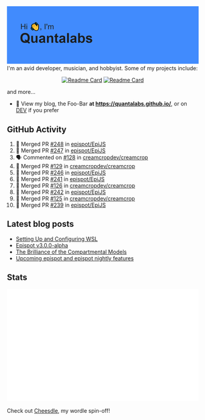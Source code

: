 <img src="header.png">
I'm an avid developer, musician, and hobbyist. Some of my projects include:
<p align='center'><a href="https://github.com/Quantalabs/EpiJS"><img src="https://github-readme-stats.vercel.app/api/pin/?username=epispot&amp;repo=EpiJS" alt="Readme Card"></a>
<a href="https://github.com/Quantalabs/NCOVDashboard"><img src="https://github-readme-stats.vercel.app/api/pin/?username=Quantalabs&amp;repo=NCOVDashboard" alt="Readme Card"></a></p>


and more...

- 📜 View my blog, the Foo-Bar **at https://quantalabs.github.io/**, or on [DEV](https://dev.to/Quantalabs) if you prefer

## GitHub Activity
<!--START_SECTION:activity-->
1. 🎉 Merged PR [#248](https://github.com/epispot/EpiJS/pull/248) in [epispot/EpiJS](https://github.com/epispot/EpiJS)
2. 🎉 Merged PR [#247](https://github.com/epispot/EpiJS/pull/247) in [epispot/EpiJS](https://github.com/epispot/EpiJS)
3. 🗣 Commented on [#128](https://github.com/creamcropdev/creamcrop/issues/128) in [creamcropdev/creamcrop](https://github.com/creamcropdev/creamcrop)
4. 🎉 Merged PR [#129](https://github.com/creamcropdev/creamcrop/pull/129) in [creamcropdev/creamcrop](https://github.com/creamcropdev/creamcrop)
5. 🎉 Merged PR [#246](https://github.com/epispot/EpiJS/pull/246) in [epispot/EpiJS](https://github.com/epispot/EpiJS)
6. 🎉 Merged PR [#241](https://github.com/epispot/EpiJS/pull/241) in [epispot/EpiJS](https://github.com/epispot/EpiJS)
7. 🎉 Merged PR [#126](https://github.com/creamcropdev/creamcrop/pull/126) in [creamcropdev/creamcrop](https://github.com/creamcropdev/creamcrop)
8. 🎉 Merged PR [#242](https://github.com/epispot/EpiJS/pull/242) in [epispot/EpiJS](https://github.com/epispot/EpiJS)
9. 🎉 Merged PR [#125](https://github.com/creamcropdev/creamcrop/pull/125) in [creamcropdev/creamcrop](https://github.com/creamcropdev/creamcrop)
10. 🎉 Merged PR [#239](https://github.com/epispot/EpiJS/pull/239) in [epispot/EpiJS](https://github.com/epispot/EpiJS)
<!--END_SECTION:activity-->

## Latest blog posts
<!-- BLOG-POST-LIST:START -->
- [Setting Up and Configuring WSL](https://dev.to/quantalabs/setting-up-and-configuring-wsl-392c)
- [Epispot v3.0.0-alpha](https://dev.to/epispot/epispot-v3-0-0-alpha-5heh)
- [The Brilliance of the Compartmental Models](https://dev.to/quantalabs/the-brilliance-of-the-compartmental-models-1j99)
- [Upcoming epispot and epispot nightly features](https://dev.to/epispot/upcoming-epispot-and-epispot-nightly-features-52ep)
<!-- BLOG-POST-LIST:END -->


## Stats
<p align="center"><img src="https://github.com/Quantalabs/github-stats/raw/master/generated/languages.svg" alt="Language Stats"><br>

Check out [Cheesdle](https://cheesdle.vercel.app), my wordle spin-off!
